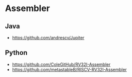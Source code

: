 # Assembler

## Java

* https://github.com/andrescv/Jupiter

## Python

* https://github.com/ColeGitHub/RV32I-Assembler
* https://github.com/metastableB/RISCV-RV32I-Assembler
